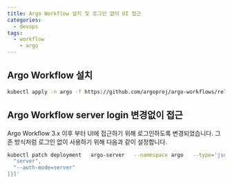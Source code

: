 ```yaml
---
title: Argo Workflow 설치 및 로그인 없이 UI 접근
categories:
  - devops 
tags:
  - workflow
	- argo
---
```

## Argo Workflow 설치 
```bash
kubectl apply -n argo -f https://github.com/argoproj/argo-workflows/releases/download/v3.4.6/namespace-install.yaml
```

## Argo Workflow server login 변경없이 접근
Argo Workflow 3.x 이후 부터 UI에 접근하기 위해 로그인하도록 변경되었습니다.
그존 방식처럼 로그인 없이 사용하기 위해 다음과 같이 설정합니다.
```bash
kubectl patch deployment   argo-server   --namespace argo   --type='json'   -p='[{"op": "replace", "path": "/spec/template/spec/containers/0/args", "value": [
  "server",
  "--auth-mode=server"
]}]'
```